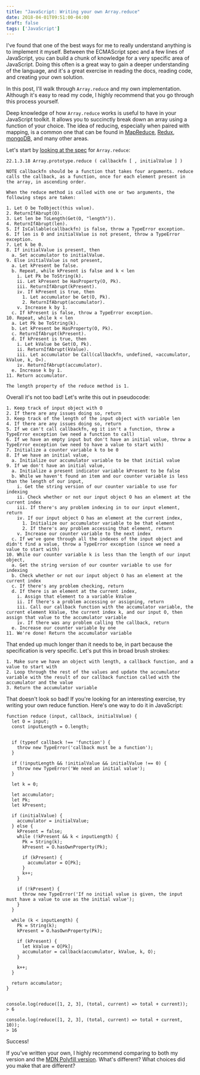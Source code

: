 ```yaml
---
title: "JavaScript: Writing your own Array.reduce"
date: 2018-04-01T09:51:00-04:00
draft: false
tags: ['JavaScript']
---
```



I've found that one of the best ways for me to really understand anything is to implement it myself.  Between the ECMAScript spec and a few lines of JavaScript, you can build a chunk of knowledge for a very specific area of JavaScript.  Doing this often is a great way to gain a deeper understanding of the language, and it's a great exercise in reading the docs, reading code, and creating your own solution.

In this post, I'll walk through `Array.reduce` and my own implementation.  Although it's easy to read my code, I highly recommend that you go through this process yourself.

Deep knowledge of how `Array.reduce` works is useful to have in your JavaScript toolkit.  It allows you to succinctly break down an array using a function of your choice.  The idea of reducing, especially when paired with mapping, is a common one that can be found in [MapReduce](https://en.wikipedia.org/wiki/MapReduce), [Redux](https://redux.js.org/), [mongoDB](https://docs.mongodb.com/manual/core/map-reduce/), and many other areas.

Let's start by [looking at the spec](https://www.ecma-international.org/ecma-262/6.0/#sec-array.prototype.reduce) for `Array.reduce`:

```
22.1.3.18 Array.prototype.reduce ( callbackfn [ , initialValue ] )

NOTE callbackfn should be a function that takes four arguments. reduce calls the callback, as a function, once for each element present in the array, in ascending order.

When the reduce method is called with one or two arguments, the following steps are taken:

1. Let O be ToObject(this value).
2. ReturnIfAbrupt(O).
3. Let len be ToLength(Get(O, "length")).
4. ReturnIfAbrupt(len).
5. If IsCallable(callbackfn) is false, throw a TypeError exception.
6. If len is 0 and initialValue is not present, throw a TypeError exception.
7. Let k be 0.
8. If initialValue is present, then
  a. Set accumulator to initialValue.
9. Else initialValue is not present,
  a. Let kPresent be false.
  b. Repeat, while kPresent is false and k < len
    i. Let Pk be ToString(k).
    ii. Let kPresent be HasProperty(O, Pk).
    iii. ReturnIfAbrupt(kPresent).
    iv. If kPresent is true, then
      1. Let accumulator be Get(O, Pk).
      2. ReturnIfAbrupt(accumulator).
    v. Increase k by 1.
  c. If kPresent is false, throw a TypeError exception.
10. Repeat, while k < len
  a. Let Pk be ToString(k).
  b. Let kPresent be HasProperty(O, Pk).
  c. ReturnIfAbrupt(kPresent).
  d. If kPresent is true, then
    i. Let kValue be Get(O, Pk).
    ii. ReturnIfAbrupt(kValue).
    iii. Let accumulator be Call(callbackfn, undefined, «accumulator, kValue, k, O»).
    iv. ReturnIfAbrupt(accumulator).
  e. Increase k by 1.
11. Return accumulator.

The length property of the reduce method is 1.

```

Overall it's not too bad!  Let's write this out in pseudocode:

```
1. Keep track of input object with O
2. If there are any issues doing so, return
3. Keep track of the length of the input object with variable len
4. If there are any issues doing so, return
5. If we can't call callbackfn, eg it isn't a function, throw a TypeError exception (we need a function to call)
6. If we have an empty input but don't have an initial value, throw a TypeError exception (we need to have a value to start with)
7. Initialize a counter variable k to be 0
8. If we have an initial value,
  a. Initialize our accumulator variable to be that initial value
9. If we don't have an initial value,
  a. Initialize a present indicator variable kPresent to be false
  b. While we haven't found an item and our counter variable is less than the length of our input,
    i. Get the string version of our counter variable to use for indexing
    ii. Check whether or not our input object O has an element at the current index
    iii. If there's any problem indexing in to our input element, return
    iv. If our input object O has an element at the current index,
      1. Initialize our accumulator variable to be that element
      2. If there's any problem accessing that element, return
    v. Increase our counter variable to the next index
  c. If we've gone through all the indexes of the input object and didn't find a value, throw a TypeError exception (since we need a value to start with)
10. While our counter variable k is less than the length of our input object,
  a. Get the string version of our counter variable to use for indexing
  b. Check whether or not our input object O has an element at the current index
  c. If there's any problem checking, return
  d. If there is an element at the current index,
    i. Assign that element to a variable kValue
    ii. If there's a problem accessing or assigning, return
    iii. Call our callback function with the accumulator variable, the current element kValue, the current index k, and our input O, then assign that value to the accumulator variable
    iv. If there was any problem calling the callback, return
  e. Increase our counter variable by one
11. We're done! Return the accumulator variable
```

That ended up much longer than it needs to be, in part because the specification is very specific.  Let's put this in broad brush strokes:

```
1. Make sure we have an object with length, a callback function, and a value to start with
2. Loop through the rest of the values and update the accumulator variable with the result of our callback function called with the accumulator and the value
3. Return the accumulator variable
```

That doesn't look so bad!  If you're looking for an interesting exercise, try writing your own reduce function.  Here's one way to do it in JavaScript:

```
function reduce (input, callback, initialValue) {
  let O = input;
  const inputLength = O.length;


  if (typeof callback !== 'function') {
    throw new TypeError('callback must be a function');
  }

  if (!inputLength && !initialValue && initialValue !== 0) {
    throw new TypeError('We need an initial value');
  }

  let k = 0;

  let accumulator;
  let Pk;
  let kPresent;

  if (initialValue) {
    accumulator = initialValue;
  } else {
    kPresent = false;
    while (!kPresent && k < inputLength) {
      Pk = String(k);
      kPresent = O.hasOwnProperty(Pk);

      if (kPresent) {
        accumulator = O[Pk];
      }
      k++;
    }

    if (!kPresent) {
      throw new TypeError('If no initial value is given, the input must have a value to use as the initial value');
    }
  }

  while (k < inputLength) {
    Pk = String(k);
    kPresent = O.hasOwnProperty(Pk);

    if (kPresent) {
      let kValue = O[Pk];
      accumulator = callback(accumulator, kValue, k, O);
    }

    k++;
  }

  return accumulator;
}


console.log(reduce([1, 2, 3], (total, current) => total + current));
> 6

console.log(reduce([1, 2, 3], (total, current) => total + current, 10));
> 16
```

Success!

If you've written your own, I highly recommend comparing to both my version and the [MDN Polyfill version](https://developer.mozilla.org/en-US/docs/Web/JavaScript/Reference/Global_Objects/Array/Reduce#Polyfill).  What's different? What choices did you make that are different?
